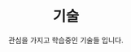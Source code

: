 ---
widget: featurette # As of v5.8-dev, 'featurette' is renamed 'features'
headless: true  # This file represents a page section.

# Put Your Section Options Here (title, background, etc.) ...
title: 기술
subtitle: 관심을 가지고 학습중인 기술들 입니다.<br><br>
weight: 30 # The position of section on page

# Showcase personal skills or business features.
# Add/remove as many `feature` blocks below as you like.
# For available icons, see: https://wowchemy.com/docs/page-builder/#icons
feature:
  - icon: node-js
    icon_pack: fab
    name: JS Framework
    description: NodeJs, NextJS, NestJS 등 자바스크립트 기반 프레임워크<br><br>
  - icon: database
    icon_pack: fas
    name: DBMS
    description: RDBMS, NoSQL 데이터베이스<br><br>
  - icon: code
    icon_pack: fas
    name: OOP
    description: 객체 지향적 코드<br><br>
  - icon: sitemap
    icon_pack: fas
    name: Architecture
    description: 효율적인 서비스 설계
  - icon: right-left
    icon_pack: fas
    name: REST API
    description: REST 원칙과 API 설계
  - icon: infinity
    icon_pack: fas
    name: CI/CD
    description: 애플리케이션의 배포와 자동화
---